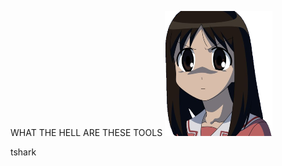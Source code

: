 WHAT THE HELL ARE THESE TOOLS
<img src="https://github.com/Laufeynumber1fan/Mystuff/blob/main/src/images/cats/angry.png">



tshark 
